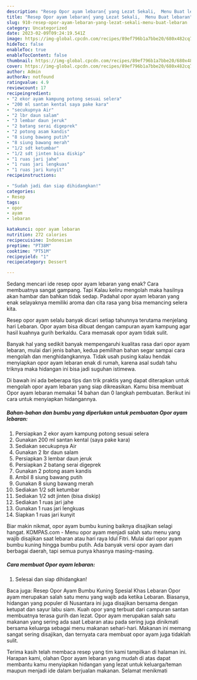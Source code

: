```yaml
---
description: "Resep Opor ayam lebaran{ yang Lezat Sekali,  Menu Buat lebaran"
title: "Resep Opor ayam lebaran{ yang Lezat Sekali,  Menu Buat lebaran"
slug: 910-resep-opor-ayam-lebaran-yang-lezat-sekali-menu-buat-lebaran
category: Uncategorized
date: 2023-02-09T09:24:19.541Z
image: https://img-global.cpcdn.com/recipes/89ef796b1a7bbe20/680x482cq70/opor-ayam-lebaran-foto-resep-utama.jpg
hideToc: false
enableToc: true
enableTocContent: false
thumbnail: https://img-global.cpcdn.com/recipes/89ef796b1a7bbe20/680x482cq70/opor-ayam-lebaran-foto-resep-utama.jpg
cover: https://img-global.cpcdn.com/recipes/89ef796b1a7bbe20/680x482cq70/opor-ayam-lebaran-foto-resep-utama.jpg
author: Admin
authorAv: notfound
ratingvalue: 4.9
reviewcount: 17
recipeingredient:
- "2 ekor ayam kampung potong sesuai selera"
- "200 ml santan kental saya pake kara"
- "secukupnya Air"
- "2 lbr daun salam"
- "3 lembar daun jeruk"
- "2 batang serai digeprek"
- "2 potong asam kandis"
- "8 siung bawang putih"
- "8 siung bawang merah"
- "1/2 sdt ketumbar"
- "1/2 sdt jinten bisa diskip"
- "1 ruas jari jahe"
- "1 ruas jari lengkuas"
- "1 ruas jari kunyit"
recipeinstructions:

- "Sudah jadi dan siap dihidangkan!"
categories:
- Resep
tags:
- opor
- ayam
- lebaran

katakunci: opor ayam lebaran 
nutrition: 272 calories
recipecuisine: Indonesian
preptime: "PT38M"
cooktime: "PT51M"
recipeyield: "1"
recipecategory: Dessert

---
```



Sedang mencari ide resep opor ayam lebaran yang enak? Cara membuatnya sangat gampang. Tapi Kalau keliru mengolah maka hasilnya akan hambar dan bahkan tidak sedap. Padahal opor ayam lebaran yang enak selayaknya memiliki aroma dan cita rasa yang bisa memancing selera kita.


Resep opor ayam selalu banyak dicari setiap tahunnya terutama menjelang hari Lebaran. Opor ayam bisa dibuat dengan campuran ayam kampung agar hasil kuahnya gurih berkaldu. Cara memasak opor ayam tidak sulit.

Banyak hal yang sedikit banyak mempengaruhi kualitas rasa dari opor ayam lebaran, mulai dari jenis bahan, kedua pemilihan bahan segar sampai cara mengolah dan menghidangkannya. Tidak usah pusing kalau hendak menyiapkan opor ayam lebaran enak di rumah, karena asal sudah tahu triknya maka hidangan ini bisa jadi suguhan istimewa.


Di bawah ini ada beberapa tips dan trik praktis yang dapat diterapkan untuk mengolah opor ayam lebaran yang siap dikreasikan. Kamu bisa membuat Opor ayam lebaran memakai 14 bahan dan 0 langkah pembuatan. Berikut ini cara untuk menyiapkan hidangannya.

<!--inarticleads1-->

##### Bahan-bahan dan bumbu yang diperlukan untuk pembuatan Opor ayam lebaran:

1. Persiapkan 2 ekor ayam kampung potong sesuai selera
1. Gunakan 200 ml santan kental (saya pake kara)
1. Sediakan secukupnya Air
1. Gunakan 2 lbr daun salam
1. Persiapkan 3 lembar daun jeruk
1. Persiapkan 2 batang serai digeprek
1. Gunakan 2 potong asam kandis
1. Ambil 8 siung bawang putih
1. Gunakan 8 siung bawang merah
1. Sediakan 1/2 sdt ketumbar
1. Sediakan 1/2 sdt jinten (bisa diskip)
1. Sediakan 1 ruas jari jahe
1. Gunakan 1 ruas jari lengkuas
1. Siapkan 1 ruas jari kunyit


Biar makin nikmat, opor ayam bumbu kuning baiknya disajikan selagi hangat. KOMPAS.com - Menu opor ayam menjadi salah satu menu yang wajib disajikan saat lebaran atau hari raya Idul Fitri. Mulai dari opor ayam bumbu kuning hingga bumbu putih. Ada banyak versi opor ayam dari berbagai daerah, tapi semua punya khasnya masing-masing. 

<!--inarticleads2-->

##### Cara membuat Opor ayam lebaran:


1. Selesai dan siap dihidangkan!

Baca juga: Resep Opor Ayam Bumbu Kuning Spesial Khas Lebaran Opor ayam merupakan salah satu menu yang wajib ada ketika Lebaran. Biasanya, hidangan yang populer di Nusantara ini juga disajikan bersama dengan ketupat dan sayur labu siam. Kuah opor yang terbuat dari campuran santan membuatnya terasa gurih dan lezat. Opor ayam merupakan salah satu makanan yang sering ada saat Lebaran atau pada sering juga dinikmati bersama keluarga sebagai menu makanan sehari-hari. Makanan ini memang sangat sering disajikan, dan ternyata cara membuat opor ayam juga tidaklah sulit. 

Terima kasih telah membaca resep yang tim kami tampilkan di halaman ini. Harapan kami, olahan Opor ayam lebaran yang mudah di atas dapat membantu kamu menyiapkan hidangan yang lezat untuk keluarga/teman maupun menjadi ide dalam berjualan makanan. Selamat menikmati
